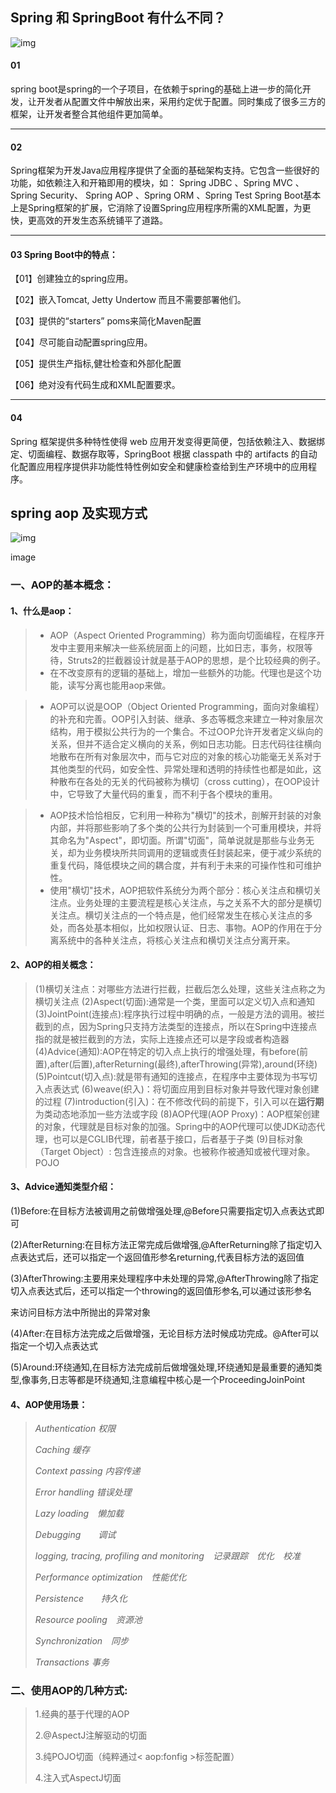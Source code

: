 ## Spring 和 SpringBoot 有什么不同？

![img](https:////upload-images.jianshu.io/upload_images/19469585-1a59359ac7a6c2af.png?imageMogr2/auto-orient/strip|imageView2/2/w/954/format/webp)

#### 01

spring boot是spring的一个子项目，在依赖于spring的基础上进一步的简化开发，让开发者从配置文件中解放出来，采用约定优于配置。同时集成了很多三方的框架，让开发者整合其他组件更加简单。

------

#### 02

Spring框架为开发Java应用程序提供了全面的基础架构支持。它包含一些很好的功能，如依赖注入和开箱即用的模块，如：        Spring JDBC 、Spring MVC 、Spring Security、 Spring AOP 、Spring ORM 、Spring Test Spring Boot基本上是Spring框架的扩展，它消除了设置Spring应用程序所需的XML配置，为更快，更高效的开发生态系统铺平了道路。

------

#### 03 Spring Boot中的特点：

【01】创建独立的spring应用。

【02】嵌入Tomcat, Jetty Undertow 而且不需要部署他们。

【03】提供的“starters” poms来简化Maven配置

【04】尽可能自动配置spring应用。

【05】提供生产指标,健壮检查和外部化配置

【06】绝对没有代码生成和XML配置要求。

------

#### 04

Spring 框架提供多种特性使得 web 应用开发变得更简便，包括依赖注入、数据绑定、切面编程、数据存取等，SpringBoot 根据 classpath 中的 artifacts 的自动化配置应用程序提供非功能性特性例如安全和健康检查给到生产环境中的应用程序。

## spring aop 及实现方式

![img](https:////upload-images.jianshu.io/upload_images/12942196-ccb87f486fddc550.png?imageMogr2/auto-orient/strip|imageView2/2/w/678/format/webp)

image

### 一、AOP的基本概念：

#### 1、什么是aop：

> - AOP（Aspect Oriented Programming）称为面向切面编程，在程序开发中主要用来解决一些系统层面上的问题，比如日志，事务，权限等待，Struts2的拦截器设计就是基于AOP的思想，是个比较经典的例子。
> - 在不改变原有的逻辑的基础上，增加一些额外的功能。代理也是这个功能，读写分离也能用aop来做。

> - AOP可以说是OOP（Object Oriented Programming，面向对象编程）的补充和完善。OOP引入封装、继承、多态等概念来建立一种对象层次结构，用于模拟公共行为的一个集合。不过OOP允许开发者定义纵向的关系，但并不适合定义横向的关系，例如日志功能。日志代码往往横向地散布在所有对象层次中，而与它对应的对象的核心功能毫无关系对于其他类型的代码，如安全性、异常处理和透明的持续性也都是如此，这种散布在各处的无关的代码被称为横切（cross cutting），在OOP设计中，它导致了大量代码的重复，而不利于各个模块的重用。

> - AOP技术恰恰相反，它利用一种称为"横切"的技术，剖解开封装的对象内部，并将那些影响了多个类的公共行为封装到一个可重用模块，并将其命名为"Aspect"，即切面。所谓"切面"，简单说就是那些与业务无关，却为业务模块所共同调用的逻辑或责任封装起来，便于减少系统的重复代码，降低模块之间的耦合度，并有利于未来的可操作性和可维护性。
> - 使用"横切"技术，AOP把软件系统分为两个部分：核心关注点和横切关注点。业务处理的主要流程是核心关注点，与之关系不大的部分是横切关注点。横切关注点的一个特点是，他们经常发生在核心关注点的多处，而各处基本相似，比如权限认证、日志、事物。AOP的作用在于分离系统中的各种关注点，将核心关注点和横切关注点分离开来。

#### 2、AOP的相关概念：

> (1)横切关注点：对哪些方法进行拦截，拦截后怎么处理，这些关注点称之为横切关注点
>  (2)Aspect(切面):通常是一个类，里面可以定义切入点和通知
>  (3)JointPoint(连接点):程序执行过程中明确的点，一般是方法的调用。被拦截到的点，因为Spring只支持方法类型的连接点，所以在Spring中连接点指的就是被拦截到的方法，实际上连接点还可以是字段或者构造器
>  (4)Advice(通知):AOP在特定的切入点上执行的增强处理，有before(前置),after(后置),afterReturning(最终),afterThrowing(异常),around(环绕)
>  (5)Pointcut(切入点):就是带有通知的连接点，在程序中主要体现为书写切入点表达式
>  (6)weave(织入)：将切面应用到目标对象并导致代理对象创建的过程
>  (7)introduction(引入)：在不修改代码的前提下，引入可以在**运行期**为类动态地添加一些方法或字段
>  (8)AOP代理(AOP Proxy)：AOP框架创建的对象，代理就是目标对象的加强。Spring中的AOP代理可以使JDK动态代理，也可以是CGLIB代理，前者基于接口，后者基于子类
>  (9)目标对象（Target Object）: 包含连接点的对象。也被称作被通知或被代理对象。POJO

#### 3、Advice通知类型介绍：

(1)Before:在目标方法被调用之前做增强处理,@Before只需要指定切入点表达式即可

(2)AfterReturning:在目标方法正常完成后做增强,@AfterReturning除了指定切入点表达式后，还可以指定一个返回值形参名returning,代表目标方法的返回值

(3)AfterThrowing:主要用来处理程序中未处理的异常,@AfterThrowing除了指定切入点表达式后，还可以指定一个throwing的返回值形参名,可以通过该形参名

来访问目标方法中所抛出的异常对象

(4)After:在目标方法完成之后做增强，无论目标方法时候成功完成。@After可以指定一个切入点表达式

(5)Around:环绕通知,在目标方法完成前后做增强处理,环绕通知是最重要的通知类型,像事务,日志等都是环绕通知,注意编程中核心是一个ProceedingJoinPoint

#### 4、AOP使用场景：

> *Authentication 权限*
>
>  *Caching 缓存*
>
>  *Context passing 内容传递*
>
>  *Error handling 错误处理*
>
>  *Lazy loading　懒加载*
>
>  *Debugging　　调试*
>
>  *logging, tracing, profiling and monitoring　记录跟踪　优化　校准*
>
>  *Performance optimization　性能优化*
>
>  *Persistence　　持久化*
>
>  *Resource pooling　资源池*
>
>  *Synchronization　同步*
>
>  *Transactions 事务*

### 二、使用AOP的几种方式:

> 1.经典的基于代理的AOP
>
> 2.@AspectJ注解驱动的切面
>
> 3.纯POJO切面（纯粹通过< aop:fonfig >标签配置）
>
> 4.注入式AspectJ切面